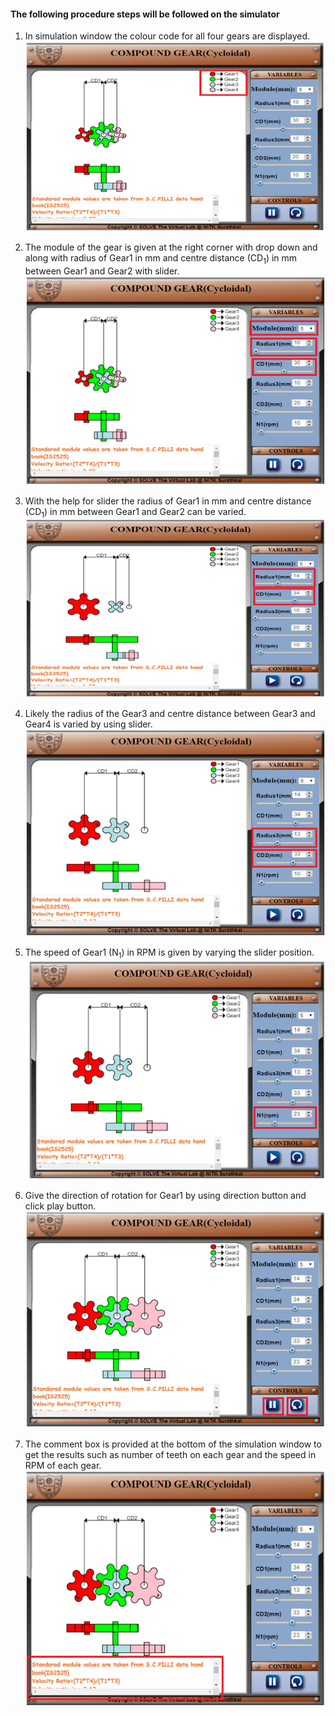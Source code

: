 #### The following procedure steps will be followed on the simulator

1.	In simulation window the colour code for all four gears are displayed.</br>
<img src="images/1.png" /></br>

2. The module of the gear is given at the right corner with drop down and along with radius of Gear1 in mm and centre distance (CD<sub>1</sub>) in mm between Gear1 and Gear2 with slider.</br>
<img src="images/2.png" /></br>

3. With the help for slider the radius of Gear1 in mm and centre distance (CD<sub>1</sub>) in mm between Gear1 and Gear2 can be varied.</br>
<img src="images/3.png" /></br>

4.	Likely the radius of the Gear3 and centre distance between Gear3 and Gear4 is varied by using slider.</br>
<img src="images/4.png" /></br>

5.	The speed of Gear1 (N<sub>1</sub>) in RPM is given by varying the slider position.</br>
<img src="images/5.png" /></br>

6.	Give the direction of rotation for Gear1 by using direction button and click play button.</br>
<img src="images/6.png" /></br>

7.	The comment box is provided at the bottom of the simulation window to get the results such as number of teeth on each gear and the speed in RPM of each gear.</br>
<img src="images/7.png" /></br>
